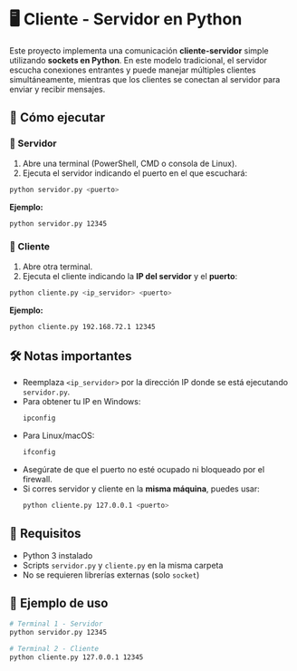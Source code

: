 # 🖥️ Cliente - Servidor en Python

Este proyecto implementa una comunicación **cliente-servidor** simple utilizando **sockets en Python**. En este modelo tradicional, el servidor escucha conexiones entrantes y puede manejar múltiples clientes simultáneamente, mientras que los clientes se conectan al servidor para enviar y recibir mensajes.

## 🚀 Cómo ejecutar

### 🔹 Servidor
1. Abre una terminal (PowerShell, CMD o consola de Linux).
2. Ejecuta el servidor indicando el puerto en el que escuchará:
```bash
python servidor.py <puerto>
```
**Ejemplo:**
```bash
python servidor.py 12345
```

### 🔹 Cliente
1. Abre otra terminal.
2. Ejecuta el cliente indicando la **IP del servidor** y el **puerto**:
```bash
python cliente.py <ip_servidor> <puerto>
```
**Ejemplo:**
```bash
python cliente.py 192.168.72.1 12345
```

## 🛠️ Notas importantes

- Reemplaza `<ip_servidor>` por la dirección IP donde se está ejecutando `servidor.py`.
- Para obtener tu IP en Windows:
  ```powershell
  ipconfig
  ```
- Para Linux/macOS:
  ```bash
  ifconfig
  ```
- Asegúrate de que el puerto no esté ocupado ni bloqueado por el firewall.
- Si corres servidor y cliente en la **misma máquina**, puedes usar:
  ```bash
  python cliente.py 127.0.0.1 <puerto>
  ```

## 📂 Requisitos

- Python 3 instalado
- Scripts `servidor.py` y `cliente.py` en la misma carpeta
- No se requieren librerías externas (solo `socket`)

## 📌 Ejemplo de uso

```bash
# Terminal 1 - Servidor
python servidor.py 12345

# Terminal 2 - Cliente
python cliente.py 127.0.0.1 12345
```